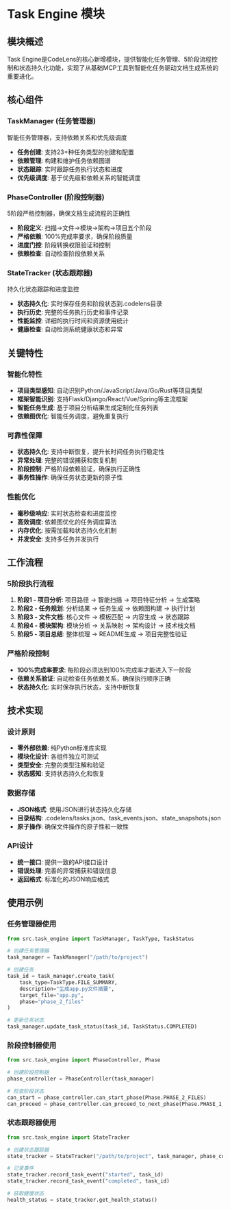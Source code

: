 # Task Engine 模块

## 模块概述
Task Engine是CodeLens的核心新增模块，提供智能化任务管理、5阶段流程控制和状态持久化功能，实现了从基础MCP工具到智能化任务驱动文档生成系统的重要进化。

## 核心组件

### TaskManager (任务管理器)
智能任务管理器，支持依赖关系和优先级调度
- **任务创建**: 支持23+种任务类型的创建和配置
- **依赖管理**: 构建和维护任务依赖图谱
- **状态跟踪**: 实时跟踪任务执行状态和进度
- **优先级调度**: 基于优先级和依赖关系的智能调度

### PhaseController (阶段控制器)
5阶段严格控制器，确保文档生成流程的正确性
- **阶段定义**: 扫描→文件→模块→架构→项目五个阶段
- **严格依赖**: 100%完成率要求，确保阶段质量
- **进度门控**: 阶段转换权限验证和控制
- **依赖检查**: 自动检查阶段依赖关系

### StateTracker (状态跟踪器)
持久化状态跟踪和进度监控
- **状态持久化**: 实时保存任务和阶段状态到.codelens目录
- **执行历史**: 完整的任务执行历史和事件记录
- **性能监控**: 详细的执行时间和资源使用统计
- **健康检查**: 自动检测系统健康状态和异常

## 关键特性

### 智能化特性
- **项目类型感知**: 自动识别Python/JavaScript/Java/Go/Rust等项目类型
- **框架智能识别**: 支持Flask/Django/React/Vue/Spring等主流框架
- **智能任务生成**: 基于项目分析结果生成定制化任务列表
- **依赖图优化**: 智能任务调度，避免重复执行

### 可靠性保障
- **状态持久化**: 支持中断恢复，提升长时间任务执行稳定性
- **异常处理**: 完整的错误捕获和恢复机制
- **阶段控制**: 严格阶段依赖验证，确保执行正确性
- **事务性操作**: 确保任务状态更新的原子性

### 性能优化
- **毫秒级响应**: 实时状态检查和进度监控
- **高效调度**: 依赖图优化的任务调度算法
- **内存优化**: 按需加载和状态持久化机制
- **并发安全**: 支持多任务并发执行

## 工作流程

### 5阶段执行流程
1. **阶段1 - 项目分析**: 项目路径 → 智能扫描 → 项目特征分析 → 生成策略
2. **阶段2 - 任务规划**: 分析结果 → 任务生成 → 依赖图构建 → 执行计划
3. **阶段3 - 文件文档**: 核心文件 → 模板匹配 → 内容生成 → 状态跟踪
4. **阶段4 - 模块架构**: 模块分析 → 关系映射 → 架构设计 → 技术栈文档
5. **阶段5 - 项目总结**: 整体梳理 → README生成 → 项目完整性验证

### 严格阶段控制
- **100%完成率要求**: 每阶段必须达到100%完成率才能进入下一阶段
- **依赖关系验证**: 自动检查任务依赖关系，确保执行顺序正确
- **状态持久化**: 实时保存执行状态，支持中断恢复

## 技术实现

### 设计原则
- **零外部依赖**: 纯Python标准库实现
- **模块化设计**: 各组件独立可测试
- **类型安全**: 完整的类型注解和验证
- **状态感知**: 支持状态持久化和恢复

### 数据存储
- **JSON格式**: 使用JSON进行状态持久化存储
- **目录结构**: .codelens/tasks.json、task_events.json、state_snapshots.json
- **原子操作**: 确保文件操作的原子性和一致性

### API设计
- **统一接口**: 提供一致的API接口设计
- **错误处理**: 完善的异常捕获和错误信息
- **返回格式**: 标准化的JSON响应格式

## 使用示例

### 任务管理器使用
```python
from src.task_engine import TaskManager, TaskType, TaskStatus

# 创建任务管理器
task_manager = TaskManager("/path/to/project")

# 创建任务
task_id = task_manager.create_task(
    task_type=TaskType.FILE_SUMMARY,
    description="生成app.py文件摘要",
    target_file="app.py",
    phase="phase_2_files"
)

# 更新任务状态
task_manager.update_task_status(task_id, TaskStatus.COMPLETED)
```

### 阶段控制器使用
```python
from src.task_engine import PhaseController, Phase

# 创建阶段控制器
phase_controller = PhaseController(task_manager)

# 检查阶段状态
can_start = phase_controller.can_start_phase(Phase.PHASE_2_FILES)
can_proceed = phase_controller.can_proceed_to_next_phase(Phase.PHASE_1_SCAN)
```

### 状态跟踪器使用
```python
from src.task_engine import StateTracker

# 创建状态跟踪器
state_tracker = StateTracker("/path/to/project", task_manager, phase_controller)

# 记录事件
state_tracker.record_task_event("started", task_id)
state_tracker.record_task_event("completed", task_id)

# 获取健康状态
health_status = state_tracker.get_health_status()
```

